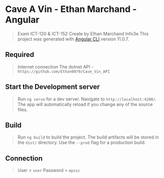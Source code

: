 # Cave A Vin - Ethan Marchand - Angular

> Exam ICT-120 & ICT-152
> Create by Ethan Marchand Info3e
> This project was generated with [Angular CLI](https://github.com/angular/angular-cli) version 11.0.7.

## Required

> Internet connection 
> The dotnet API - `https://github.com/Ethan0079/Cave_Vin_API`

## Start the Development server

> Run `ng serve` for a dev server. Navigate to `http://localhost:4200/`.
> The app will automatically reload if you change any of the source files.

## Build

> Run `ng build` to build the project. The build artifacts will be stored in the `dist/` directory. Use the `--prod` flag for a 
> production build.

## Connection

> User > `user`
> Password > `epsic`
